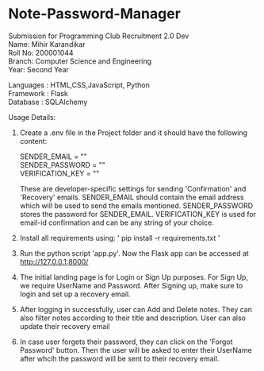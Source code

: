 # Note-Password-Manager
Submission for Programming Club Recruitment 2.0 Dev <br />
Name: Mihir Karandikar <br />
Roll No: 200001044 <br />
Branch: Computer Science and Engineering <br />
Year: Second Year <br />


Languages : HTML,CSS,JavaScript, Python <br />
Framework : Flask <br />
Database : SQLAlchemy <br />

Usage Details:

1) Create a .env file in the Project folder and it should have the following content:<br />

    SENDER_EMAIL = ""<br />
    SENDER_PASSWORD = ""<br />
    VERIFICATION_KEY = ""<br />
    
    These are developer-specific settings for sending 'Confirmation' and 'Recovery' emails. SENDER_EMAIL should contain the email address which will be used to send the emails mentioned. SENDER_PASSWORD stores the password for SENDER_EMAIL. VERIFICATION_KEY is used for email-id confirmation and can be any string of your choice.
    
2) Install all requirements using: ' pip install -r requirements.txt '

3) Run the python script 'app.py'. Now the Flask app can be accessed at http://127.0.0.1:8000/

4) The initial landing page is for Login or Sign Up purposes. For Sign Up, we require UserName and Password. After Signing up, make sure to login and set up a recovery email.

5) After logging in successfully, user can Add and Delete notes. They can also filter notes according to their title and description. User can also update their recovery email

6) In case user forgets their password, they can click on the 'Forgot Password' button. Then the user will be asked to enter their UserName after whcih the password will be sent to their recovery email.
